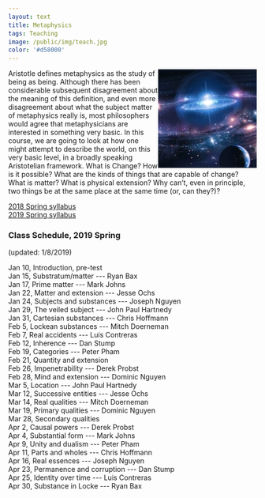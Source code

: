 ```yaml
---
layout: text
title: Metaphysics
tags: Teaching
image: /public/img/teach.jpg
color: '#d58000'
---
```


<img class="img-single" align="right" src="/public/img/meta.jpg" width="200">

Aristotle defines metaphysics as the study of being as being. Although there has been considerable subsequent disagreement about the meaning of this definition, and even more disagreement about what the subject matter of metaphysics really is, most philosophers would agree that metaphysicians are interested in something very basic. In this course, we are going to look at how one might attempt to describe the world, on this very basic level, in a broadly speaking Aristotelian framework. What is Change? How is it possible? What are the kinds of things that are capable of change? What is matter? What is physical extension? Why can’t, even in principle, two things be at the same place at the same time (or, can they?)?

<a href="http://zitavtoth.com/2_teaching/Metaphysics2018.pdf">2018 Spring syllabus</a><br>
<a href="http://zitavtoth.com/2_teaching/Metaphysics2019.pdf">2019 Spring syllabus</a>



### Class Schedule, 2019 Spring
(updated: 1/8/2019)

Jan 10, Introduction, pre-test <br>
Jan 15, Substratum/matter --- Ryan Bax <br>
Jan 17, Prime matter --- Mark Johns<br>
Jan 22, Matter and extension --- Jesse Ochs<br>
Jan 24, Subjects and substances --- Joseph Nguyen<br>
Jan 29, The veiled subject --- John Paul Hartnedy<br>
Jan 31, Cartesian substances --- Chris Hoffmann<br>
Feb 5, Lockean substances --- Mitch Doerneman<br>
Feb 7, Real accidents --- Luis Contreras<br>
Feb 12, Inherence --- Dan Stump<br>
Feb 19, Categories --- Peter Pham<br>
Feb 21, Quantity and extension<br>
Feb 26, Impenetrability --- Derek Probst<br>
Feb 28, Mind and extension --- Dominic Nguyen<br>
Mar 5, Location --- John Paul Hartnedy<br>
Mar 12, Successive entities --- Jesse Ochs<br>
Mar 14, Real qualities --- Mitch Doerneman<br>
Mar 19, Primary qualities --- Dominic Nguyen<br>
Mar 28, Secondary qualities<br>
Apr 2, Causal powers --- Derek Probst<br>
Apr 4, Substantial form --- Mark Johns<br>
Apr 9, Unity and dualism --- Peter Pham<br>
Apr 11, Parts and wholes --- Chris Hoffmann<br>
Apr 16, Real essences --- Joseph Nguyen<br>
Apr 23, Permanence and corruption --- Dan Stump<br>
Apr 25, Identity over time --- Luis Contreras<br>
Apr 30, Substance in Locke --- Ryan Bax<br>

